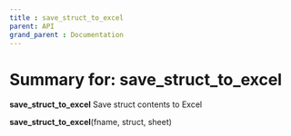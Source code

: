 ```yaml
---
title : save_struct_to_excel
parent: API
grand_parent : Documentation
---
```

# Summary for: **save_struct_to_excel**

**save_struct_to_excel** Save struct contents to Excel

**save_struct_to_excel**(fname, struct, sheet)

